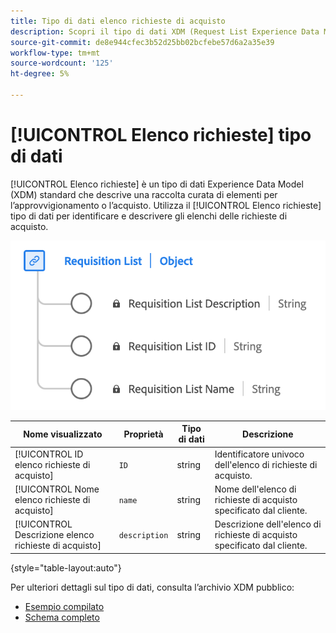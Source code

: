 ```yaml
---
title: Tipo di dati elenco richieste di acquisto
description: Scopri il tipo di dati XDM (Request List Experience Data Model).
source-git-commit: de8e944cfec3b52d25bb02bcfebe57d6a2a35e39
workflow-type: tm+mt
source-wordcount: '125'
ht-degree: 5%

---
```


# [!UICONTROL Elenco richieste] tipo di dati

[!UICONTROL Elenco richieste] è un tipo di dati Experience Data Model (XDM) standard che descrive una raccolta curata di elementi per l’approvvigionamento o l’acquisto. Utilizza il [!UICONTROL Elenco richieste] tipo di dati per identificare e descrivere gli elenchi delle richieste di acquisto.

![Un diagramma del [!UICONTROL Elenco richieste] tipo di dati.](../images/data-types/requisition-list.png)

| Nome visualizzato | Proprietà | Tipo di dati | Descrizione |
|---------------------------|-------------------|-----------|--------------------------------------------------|
| [!UICONTROL ID elenco richieste di acquisto] | `ID` | string | Identificatore univoco dell&#39;elenco di richieste di acquisto. |
| [!UICONTROL Nome elenco richieste di acquisto] | `name` | string | Nome dell&#39;elenco di richieste di acquisto specificato dal cliente. |
| [!UICONTROL Descrizione elenco richieste di acquisto] | `description` | string | Descrizione dell&#39;elenco di richieste di acquisto specificato dal cliente. |

{style="table-layout:auto"}

Per ulteriori dettagli sul tipo di dati, consulta l’archivio XDM pubblico:

* [Esempio compilato](https://github.com/adobe/xdm/blob/master/components/datatypes/requisitionlist.example.1.json)
* [Schema completo](https://github.com/adobe/xdm/blob/master/components/datatypes/requisitionlist.schema.json)
